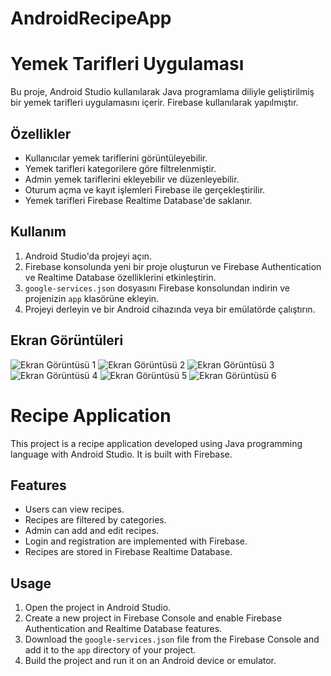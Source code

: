 # AndroidRecipeApp

# Yemek Tarifleri Uygulaması

Bu proje, Android Studio kullanılarak Java programlama diliyle geliştirilmiş bir yemek tarifleri uygulamasını içerir. Firebase kullanılarak yapılmıştır.

## Özellikler

- Kullanıcılar yemek tariflerini görüntüleyebilir.
- Yemek tarifleri kategorilere göre filtrelenmiştir.
- Admin yemek tariflerini ekleyebilir ve düzenleyebilir.
- Oturum açma ve kayıt işlemleri Firebase ile gerçekleştirilir.
- Yemek tarifleri Firebase Realtime Database'de saklanır.

## Kullanım

1. Android Studio'da projeyi açın.
2. Firebase konsolunda yeni bir proje oluşturun ve Firebase Authentication ve Realtime Database özelliklerini etkinleştirin.
3. `google-services.json` dosyasını Firebase konsolundan indirin ve projenizin `app` klasörüne ekleyin.
4. Projeyi derleyin ve bir Android cihazında veya bir emülatörde çalıştırın.

## Ekran Görüntüleri

![Ekran Görüntüsü 1](ProjectScreenshots/splashScreen.png)
![Ekran Görüntüsü 2](ProjectScreenshots/loginPage.png)
![Ekran Görüntüsü 3](ProjectScreenshots/registerPage.png)
![Ekran Görüntüsü 4](ProjectScreenshots/homePage.png)
![Ekran Görüntüsü 5](ProjectScreenshots/addRecipePage.png)
![Ekran Görüntüsü 6](ProjectScreenshots/addCategoryPage.png)

# Recipe Application

This project is a recipe application developed using Java programming language with Android Studio. It is built with Firebase.

## Features

- Users can view recipes.
- Recipes are filtered by categories.
- Admin can add and edit recipes.
- Login and registration are implemented with Firebase.
- Recipes are stored in Firebase Realtime Database.

## Usage

1. Open the project in Android Studio.
2. Create a new project in Firebase Console and enable Firebase Authentication and Realtime Database features.
3. Download the `google-services.json` file from the Firebase Console and add it to the `app` directory of your project.
4. Build the project and run it on an Android device or emulator.
